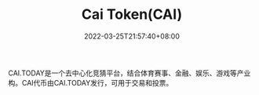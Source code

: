 ﻿---
weight: 
title: "Cai Token(CAI)"
description: "CAI.TODAY是一个去中心化竞猜平台，结合体育赛事、金融、娱乐、游戏等产业构"
date: 2022-03-25T21:57:40+08:00
lastmod: 2022-03-25T16:45:40+08:00
draft: false
authors: ["Metabd"]
featuredImage: "cai-tokencai.webp"
link: ""
tags: ["数字代币","Cai Token(CAI)"]
categories: ["navigation"]
navigation: ["数字代币"]
lightgallery: true
toc: true
pinned: false
recommend: false
recommend1: false
---
CAI.TODAY是一个去中心化竞猜平台，结合体育赛事、金融、娱乐、游戏等产业构。CAI代币由CAI.TODAY发行，可用于交易和投票。
